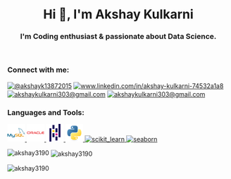 <h1 align="center">Hi 👋, I'm Akshay Kulkarni</h1>
<h3 align="center">I'm Coding enthusiast & passionate about Data Science.</h3>
<img align='right" width=400 alt="coding" src=https://user-images.githubusercontent.com/74038190/212749726-d36b8253-74bb-4509-870d-e29ed3b8ff4a.gif>

<p align="left"> <img src="https://komarev.com/ghpvc/?username=akshay3190&label=Profile%20views&color=0e75b6&style=flat" alt="akshay3190" /> </p>

<p align="left"> <a href="https://twitter.com/@akshayk13872015" target="blank"><img src="https://img.shields.io/twitter/follow/@akshayk13872015?logo=twitter&style=for-the-badge" alt="@akshayk13872015" /></a> </p>

- 🌱 I’m currently learning **Machine Learning & AI**

- 👨‍💻 All of my projects are available at [https://github.com/Akshay3190](https://github.com/Akshay3190)

- 💬 Ask me about **Power BI, Tableau, SQL & Python**

- 📫 How to reach me **akshaykulkarni303@gmail.com**

- ⚡ Fun fact **Observe the things.Either you'll learn or you'll have fun.**

<h3 align="left">Connect with me:</h3>
<p align="left">
<a href="https://twitter.com/@akshayk13872015" target="blank"><img align="center" src="https://raw.githubusercontent.com/rahuldkjain/github-profile-readme-generator/master/src/images/icons/Social/twitter.svg" alt="@akshayk13872015" height="30" width="40" /></a>
<a href="https://linkedin.com/in/www.linkedin.com/in/akshay-kulkarni-74532a1a8" target="blank"><img align="center" src="https://raw.githubusercontent.com/rahuldkjain/github-profile-readme-generator/master/src/images/icons/Social/linked-in-alt.svg" alt="www.linkedin.com/in/akshay-kulkarni-74532a1a8" height="30" width="40" /></a>
<a href="https://fb.com/akshaykulkarni303@gmail.com" target="blank"><img align="center" src="https://raw.githubusercontent.com/rahuldkjain/github-profile-readme-generator/master/src/images/icons/Social/facebook.svg" alt="akshaykulkarni303@gmail.com" height="30" width="40" /></a>
<a href="https://instagram.com/akshaykulkarni303@gmail.com" target="blank"><img align="center" src="https://raw.githubusercontent.com/rahuldkjain/github-profile-readme-generator/master/src/images/icons/Social/instagram.svg" alt="akshaykulkarni303@gmail.com" height="30" width="40" /></a>
</p>

<h3 align="left">Languages and Tools:</h3>
<p align="left"> <a href="https://www.mysql.com/" target="_blank" rel="noreferrer"> <img src="https://raw.githubusercontent.com/devicons/devicon/master/icons/mysql/mysql-original-wordmark.svg" alt="mysql" width="40" height="40"/> </a> <a href="https://www.oracle.com/" target="_blank" rel="noreferrer"> <img src="https://raw.githubusercontent.com/devicons/devicon/master/icons/oracle/oracle-original.svg" alt="oracle" width="40" height="40"/> </a> <a href="https://pandas.pydata.org/" target="_blank" rel="noreferrer"> <img src="https://raw.githubusercontent.com/devicons/devicon/2ae2a900d2f041da66e950e4d48052658d850630/icons/pandas/pandas-original.svg" alt="pandas" width="40" height="40"/> </a> <a href="https://www.python.org" target="_blank" rel="noreferrer"> <img src="https://raw.githubusercontent.com/devicons/devicon/master/icons/python/python-original.svg" alt="python" width="40" height="40"/> </a> <a href="https://scikit-learn.org/" target="_blank" rel="noreferrer"> <img src="https://upload.wikimedia.org/wikipedia/commons/0/05/Scikit_learn_logo_small.svg" alt="scikit_learn" width="40" height="40"/> </a> <a href="https://seaborn.pydata.org/" target="_blank" rel="noreferrer"> <img src="https://seaborn.pydata.org/_images/logo-mark-lightbg.svg" alt="seaborn" width="40" height="40"/> </a> </p>

<p><img align="left" src="https://github-readme-stats.vercel.app/api/top-langs?username=akshay3190&show_icons=true&locale=en&layout=compact" alt="akshay3190" /></p>

<p>&nbsp;<img align="center" src="https://github-readme-stats.vercel.app/api?username=akshay3190&show_icons=true&locale=en" alt="akshay3190" /></p>

<p><img align="center" src="https://github-readme-streak-stats.herokuapp.com/?user=akshay3190&" alt="akshay3190" /></p>
